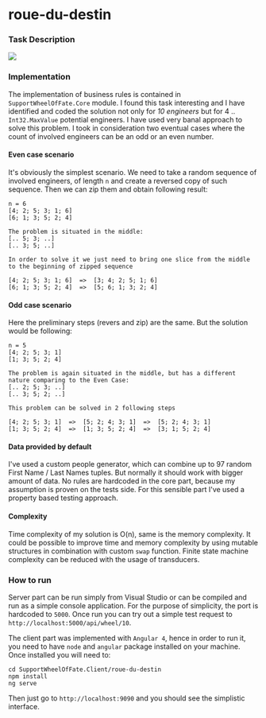 # roue-du-destin

### Task Description 

![](https://habrastorage.org/webt/sl/yh/bs/slyhbsgur7mmhy4f01j2f0zooze.png)

### Implementation

The implementation of business rules is contained in `SupportWheelOfFate.Core` module. I found this task interesting and I have identified and coded the solution not only for _10 engineers_ but for 4 .. `Int32.MaxValue` potential engineers. I have used very banal approach to solve this problem. I took in consideration two eventual cases where the count of involved engineers can be an odd or an even number.     

#### Even case scenario

It's obviously the simplest scenario. We need to take a random sequence of involved engineers, of length `n` and create a reversed copy of such sequence. Then we can zip them and obtain following result:

```
n = 6
[4; 2; 5; 3; 1; 6]
[6; 1; 3; 5; 2; 4]

The problem is situated in the middle:
[.. 5; 3; ..]
[.. 3; 5; ..]

In order to solve it we just need to bring one slice from the middle to the beginning of zipped sequence

[4; 2; 5; 3; 1; 6]  =>  [3; 4; 2; 5; 1; 6]
[6; 1; 3; 5; 2; 4]  =>  [5; 6; 1; 3; 2; 4]

``` 

#### Odd case scenario

Here the preliminary steps (revers and zip) are the same. But the solution would be following:

```
n = 5
[4; 2; 5; 3; 1]
[1; 3; 5; 2; 4]

The problem is again situated in the middle, but has a different nature comparing to the Even Case:
[.. 2; 5; 3; ..]
[.. 3; 5; 2; ..]

This problem can be solved in 2 following steps

[4; 2; 5; 3; 1]  =>  [5; 2; 4; 3; 1]  =>  [5; 2; 4; 3; 1]
[1; 3; 5; 2; 4]  =>  [1; 3; 5; 2; 4]  =>  [3; 1; 5; 2; 4]

```

#### Data provided by default

I've used a custom people generator, which can combine up to 97 random First Name / Last Names tuples. But normally it should work with bigger amount of data. No rules are hardcoded in the core part, because my assumption is proven on the tests side. For this sensible part I've used a property based testing approach.

#### Complexity

Time complexity of my solution is O(n), same is the memory complexity. It could be possible to improve time and memory complexity by using mutable structures in combination with custom `swap` function. Finite state machine complexity can be reduced with the usage of transducers.

### How to run

Server part can be run simply from Visual Studio or can be compiled and run as a simple console application. For the purpose of simplicity, the port is hardcoded to `5000`. Once run you can try out a simple test request to `http://localhost:5000/api/wheel/10`.

The client part was implemented with `Angular 4`, hence in order to run it, you need to have `node` and `angular` package installed on your machine. Once installed you will need to:
```
cd SupportWheelOfFate.Client/roue-du-destin
npm install
ng serve
```

Then just go to `http://localhost:9090` and you should see the simplistic interface.
